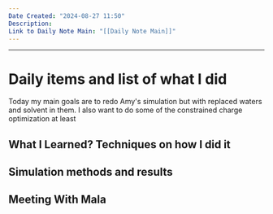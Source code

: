 ```yaml
---
Date Created: "2024-08-27 11:50"
Description: 
Link to Daily Note Main: "[[Daily Note Main]]"
---
```

---
# Daily items and list of what I did
Today my main goals are to redo Amy's simulation but with replaced waters and solvent in them. I also want to do some of the constrained charge optimization at least



## What I Learned? Techniques on how I did it

 

## Simulation methods and results



## Meeting With Mala
